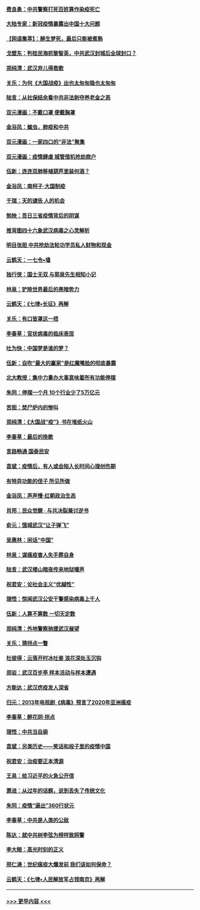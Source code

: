 #### [费良勇：中共警察打死百姓算作染疫死亡](../pages/nsc993/n11919264.md?t=03061802) 
#### [大陆专家：新冠疫情暴露出中国十大问题](../pages/nsc993/n11919187.md?t=03061802) 
#### [【网语集萃】：醉生梦死，最后只能被煮熟](../pages/nsc993/n11918994.md?t=03061802) 
#### [戈壁东：判桂民海抓黎智英，中共武汉封城后全球封口？](../pages/nsc993/n11917982.md?t=03061802) 
#### [郑纯清：武汉弃儿得救歌](../pages/nsc993/n11917881.md?t=03061802) 
#### [关乐：为何《大国战疫》出也太匆匆隐也太匆匆](../pages/nsc993/n11917792.md?t=03061802) 
#### [陆言：从社保结余看中共非法剥夺养老金之恶](../pages/nsc993/n11917084.md?t=03061802) 
#### [双元漫画：不戴口罩 便戴胸罩](../pages/nsc993/n11916447.md?t=03061802) 
#### [金浴凤：蝗虫，肺疫和中共](../pages/nsc993/n11916904.md?t=03061802) 
#### [双元漫画：一家四口的“非法”聚集](../pages/nsc993/n11916378.md?t=03061802) 
#### [双元漫画：疫情肆虐 城管借机抢劫商户](../pages/nsc993/n11916310.md?t=03061802) 
#### [伍新：连连双肺移植葫芦里装何酒？](../pages/nsc993/n11913667.md?t=03061802) 
#### [金浴凤：南柯子·大国制疫](../pages/nsc993/n11913657.md?t=03061802) 
#### [千瑞：天的谴告  人的机会](../pages/nsc993/n11913309.md?t=03061802) 
#### [勉映：吾日三省疫情背后的阴谋](../pages/nsc993/n11913079.md?t=03061802) 
#### [推背图四十六象武汉病毒之心灵解析](../pages/nsc993/n11911761.md?t=03061802) 
#### [明目张胆 中共抢劫法轮功学员私人财物和现金](../pages/nsc993/n11910262.md?t=03061802) 
#### [云鹤天：一七令▪墙](../pages/nsc993/n11910627.md?t=03061802) 
#### [独行侠：国士无双 与郭泉先生相知小记](../pages/nsc993/n11910613.md?t=03061802) 
#### [林泉：铲除世界最后的黑暗势力](../pages/nsc993/n11909320.md?t=03061802) 
#### [云鹤天：《七律▪长征》再解](../pages/nsc993/n11909327.md?t=03061802) 
#### [关乐：有口皆罩这一捂](../pages/nsc993/n11908393.md?t=03061802) 
#### [李春草：官状病毒的临床表现](../pages/nsc993/n11908339.md?t=03061802) 
#### [吐为快：中国梦是谁的梦？](../pages/nsc993/n11906564.md?t=03061802) 
#### [伍新：自吹“最大的赢家”是红魔嘴脸的彻底暴露](../pages/nsc993/n11906407.md?t=03061802) 
#### [北大教授：集中力量办大事意味着所有功能停摆](../pages/nsc993/n11904800.md?t=03061802) 
#### [朱同：停摆一个月 10个行业少了5万亿元](../pages/nsc993/n11904498.md?t=03061802) 
#### [苦胆：焚尸炉内的惨叫](../pages/nsc993/n11904479.md?t=03061802) 
#### [郑纯清：《大国战“疫”》书在堆纸火山](../pages/nsc993/n11904450.md?t=03061802) 
#### [李春草：最后的挽歌](../pages/nsc993/n11904441.md?t=03061802) 
#### [言路畅通 国泰民安](../pages/nsc993/n11904222.md?t=03061802) 
#### [袁斌：疫情后，有人或会陷入长时间心理创伤期](../pages/nsc993/n11901514.md?t=03061802) 
#### [有特异功能的侄子 所见所做](../pages/nsc993/n11901154.md?t=03061802) 
#### [金浴凤：声声慢‧红朝政治生态](../pages/nsc993/n11899553.md?t=03061802) 
#### [肖邦：民众觉醒 · 与共决裂兼讨逆书](../pages/nsc993/n11898435.md?t=03061802) 
#### [俞元：饿城武汉“让子弹飞”](../pages/nsc993/n11898344.md?t=03061802) 
#### [吴惠林：闲话“中国”](../pages/nsc993/n11898182.md?t=03061802) 
#### [林泉：谋瘟疫害人失手葬自身](../pages/nsc993/n11897892.md?t=03061802) 
#### [陆言：武汉楼山暗夜传来地狱嚎声](../pages/nsc993/n11897033.md?t=03061802) 
#### [祝君安：论社会主义“优越性”](../pages/nsc993/n11897005.md?t=03061802) 
#### [理悟：惊闻武汉公安干警感染病毒上千人](../pages/nsc993/n11896947.md?t=03061802) 
#### [伍新：人算不算数 一切天定数](../pages/nsc993/n11893372.md?t=03061802) 
#### [郑纯清：外地警察驰援武汉展望](../pages/nsc993/n11893115.md?t=03061802) 
#### [关乐：猜拐点一瞥](../pages/nsc993/n11893020.md?t=03061802) 
#### [杜彼得：云落开时冰吐鉴 浪花深处玉沉钩](../pages/nsc993/n11892107.md?t=03061802) 
#### [郑岩：武汉百步亭 样本活动与样本遭遇](../pages/nsc993/n11892310.md?t=03061802) 
#### [方能达：武汉疠疫发人深省](../pages/nsc993/n11891376.md?t=03061802) 
#### [归元：2013年电视剧《病毒》预言了2020年亚洲瘟疫](../pages/nsc993/n11891126.md?t=03061802) 
#### [李春草：醉花阴·拐点](../pages/nsc993/n11890567.md?t=03061802) 
#### [理悟：中共当自毙](../pages/nsc993/n11890559.md?t=03061802) 
#### [袁斌：另类历史——笑话和段子里的疫情中国](../pages/nsc993/n11889243.md?t=03061802) 
#### [祝君安：治疫要正本清源](../pages/nsc993/n11889085.md?t=03061802) 
#### [王易：给习近平的火急公开信](../pages/nsc993/n11888225.md?t=03061802) 
#### [萧进：从过年的话题，说到丢失了传统文化](../pages/nsc993/n11887732.md?t=03061802) 
#### [朱同：疫情“逼出”360行状元](../pages/nsc993/n11887678.md?t=03061802) 
#### [李春草：中共是人类的公敌](../pages/nsc993/n11887656.md?t=03061802) 
#### [陈达：就中共树李弦为榜样致网警](../pages/nsc993/n11887625.md?t=03061802) 
#### [李大眼：高光时刻的正义](../pages/nsc993/n11887585.md?t=03061802) 
#### [邢仁涛：世纪瘟疫大爆发前 我们该如何保命？](../pages/nsc993/n11887535.md?t=03061802) 
#### [云鹤天：《七律▪人民解放军占领南京》再解](../pages/nsc993/n11887524.md?t=03061802) 

----
#### [ >>> 更早内容 <<< ](../indexes/nsc993-earlier.md)
